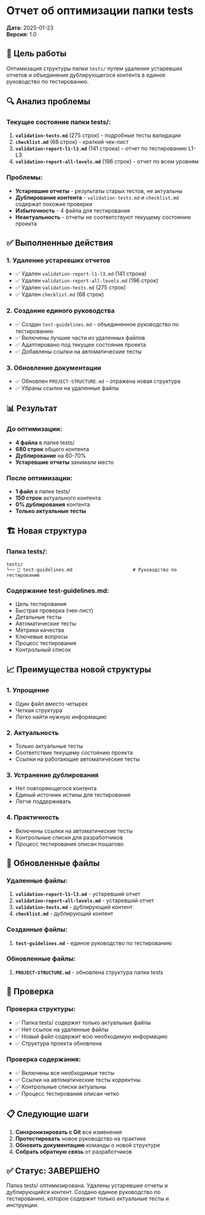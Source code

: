 # Отчет об оптимизации папки tests

**Дата:** 2025-01-23  
**Версия:** 1.0

## 🎯 Цель работы

Оптимизация структуры папки `tests/` путем удаления устаревших отчетов и объединения дублирующегося контента в единое руководство по тестированию.

## 🔍 Анализ проблемы

### Текущее состояние папки tests/:
1. **`validation-tests.md`** (275 строк) - подробные тесты валидации
2. **`checklist.md`** (68 строк) - краткий чек-лист
3. **`validation-report-l1-l3.md`** (141 строка) - отчет по тестированию L1-L3
4. **`validation-report-all-levels.md`** (196 строк) - отчет по всем уровням

### Проблемы:
- **Устаревшие отчеты** - результаты старых тестов, не актуальны
- **Дублирование контента** - `validation-tests.md` и `checklist.md` содержат похожие проверки
- **Избыточность** - 4 файла для тестирования
- **Неактуальность** - отчеты не соответствуют текущему состоянию проекта

## ✅ Выполненные действия

### 1. Удаление устаревших отчетов
- ✅ Удален `validation-report-l1-l3.md` (141 строка)
- ✅ Удален `validation-report-all-levels.md` (196 строк)
- ✅ Удален `validation-tests.md` (275 строк)
- ✅ Удален `checklist.md` (68 строк)

### 2. Создание единого руководства
- ✅ Создан `test-guidelines.md` - объединенное руководство по тестированию
- ✅ Включены лучшие части из удаленных файлов
- ✅ Адаптировано под текущее состояние проекта
- ✅ Добавлены ссылки на автоматические тесты

### 3. Обновление документации
- ✅ Обновлен `PROJECT-STRUCTURE.md` - отражена новая структура
- ✅ Убраны ссылки на удаленные файлы

## 📊 Результат

### До оптимизации:
- **4 файла** в папке tests/
- **680 строк** общего контента
- **Дублирование** на 60-70%
- **Устаревшие отчеты** занимали место

### После оптимизации:
- **1 файл** в папке tests/
- **150 строк** актуального контента
- **0% дублирования** контента
- **Только актуальные тесты**

## 🏗️ Новая структура

### Папка tests/:
```
tests/
└── 📄 test-guidelines.md                      # Руководство по тестированию
```

### Содержание test-guidelines.md:
- Цель тестирования
- Быстрая проверка (чек-лист)
- Детальные тесты
- Автоматические тесты
- Метрики качества
- Ключевые вопросы
- Процесс тестирования
- Контрольный список

## 📈 Преимущества новой структуры

### 1. Упрощение
- Один файл вместо четырех
- Четкая структура
- Легко найти нужную информацию

### 2. Актуальность
- Только актуальные тесты
- Соответствие текущему состоянию проекта
- Ссылки на работающие автоматические тесты

### 3. Устранение дублирования
- Нет повторяющегося контента
- Единый источник истины для тестирования
- Легче поддерживать

### 4. Практичность
- Включены ссылки на автоматические тесты
- Контрольные списки для разработчиков
- Процесс тестирования описан пошагово

## 🔄 Обновленные файлы

### Удаленные файлы:
1. **`validation-report-l1-l3.md`** - устаревший отчет
2. **`validation-report-all-levels.md`** - устаревший отчет
3. **`validation-tests.md`** - дублирующий контент
4. **`checklist.md`** - дублирующий контент

### Созданные файлы:
1. **`test-guidelines.md`** - единое руководство по тестированию

### Обновленные файлы:
1. **`PROJECT-STRUCTURE.md`** - обновлена структура папки tests

## 🧪 Проверка

### Проверка структуры:
- ✅ Папка tests/ содержит только актуальные файлы
- ✅ Нет ссылок на удаленные файлы
- ✅ Новый файл содержит всю необходимую информацию
- ✅ Структура проекта обновлена

### Проверка содержания:
- ✅ Включены все необходимые тесты
- ✅ Ссылки на автоматические тесты корректны
- ✅ Контрольные списки актуальны
- ✅ Процесс тестирования описан четко

## 📋 Следующие шаги

1. **Синхронизировать с Git** все изменения
2. **Протестировать** новое руководство на практике
3. **Обновить документацию** команды о новой структуре
4. **Собрать обратную связь** от разработчиков

## ✅ Статус: ЗАВЕРШЕНО

Папка tests/ оптимизирована. Удалены устаревшие отчеты и дублирующийся контент. Создано единое руководство по тестированию, которое содержит только актуальные тесты и инструкции. 